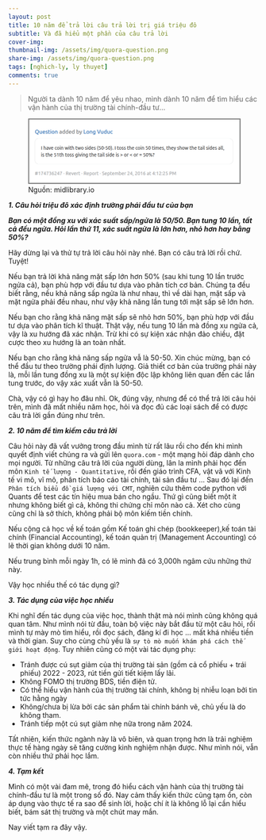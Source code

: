 ```yaml
---
layout: post
title: 10 năm để trả lời câu trả lời trị giá triệu đô 
subtitle: Và đã hiểu một phần của câu trả lời
cover-img: 
thumbnail-img: /assets/img/quora-question.png
share-img: /assets/img/quora-question.png
tags: [nghich-ly, ly thuyet]
comments: true
---
```


> Người ta dành 10 năm để yêu nhao, mình dành 10 năm để tìm hiểu các vận hành của thị trường tài chính-đầu tư...
 
<figure>
<img src="/assets/img/quora-question.png" alt="quora-question" style="border: 2px solid  gray;">
<figcaption>Nguồn: midlibrary.io
</figcaption>
</figure>


***1\. Câu hỏi triệu đô xác định trường phái đầu tư của bạn***

___Bạn có một đồng xu với xác suất sấp/ngửa là 50/50. Bạn tung 10 lần, tất cả đều ngửa. Hỏi lần thứ 11, xác suất ngửa là lớn hơn, nhỏ hơn hay bằng 50%?___

Hãy dừng lại và thử tự trả lời câu hỏi này nhé. Bạn có câu trả lời rồi chứ. Tuyệt!

Nếu bạn trả lời khả năng mặt sấp lớn hơn 50% (sau khi tung 10 lần trước ngửa cả), bạn phù hợp với đầu tư dựa vào phân tích cơ bản. Chúng ta đều biết rằng, nếu khả năng sấp ngửa là như nhau, thì về dài hạn, mặt sấp và mặt ngửa phải đều nhau, như vậy khả năng lần tung tới mặt sấp sẽ lớn hơn. 

Nếu bạn cho rằng khả năng mặt sấp sẽ nhỏ hơn 50%, bạn phù hợp với đầu tư dựa vào phân tích kĩ thuật. Thật vậy, nếu tung 10 lần mà đồng xu ngửa cả, vậy là xu hướng đã xác nhận. Trừ khi có sự kiện xác nhận đảo chiều, đặt cược theo xu hướng là an toàn nhất.

Nếu bạn cho rằng khả năng sấp ngửa vẫ là 50-50. Xin chúc mừng, bạn có thể đầu tư theo trường phái định lượng. Giả thiết cơ bản của trường phái này là, mỗi lần tung đồng xu là một sự kiện độc lập không liên quan đến các lần tung trước, do vậy xác xuất vẫn là 50-50. 

Chà, vậy có gì hay ho đâu nhỉ. Ok, đúng vậy, nhưng để có thể trả lời câu hỏi trên, mình đã mất nhiều năm học, hỏi và đọc đủ các loại sách để có được câu trả lời gần đúng như trên.

***2\. 10 năm để tìm kiếm câu trả lời***

Câu hỏi này đã vất vưởng trong đầu mình từ rất lâu rồi cho đến khi mình quyết định viết chúng ra và gửi lên `quora.com` - một mạng hỏi đáp dành cho mọi người. Từ những câu trả lời của người dùng, lân la mình phải học đến môn `Kinh tế lượng - Quantitative`, rồi đến giáo trình CFA, vật vã với Kinh tế vi mô, vĩ mô, phân tích báo cáo tài chính, tài sản đầu tư ... Sau đó lại đến `Phân tích biểu đồ giá lượng với CMT`, nghiên cứu thêm code python với Quants để test các tín hiệu mua bán cho ngầu. Thứ gì cũng biết một ít nhưng không biết gì cả, không thi chứng chỉ môn nào cả. Xét cho cùng cũng chỉ là sở thích, không phải bộ môn kiếm tiền chính.

Nếu cộng cả học về kế toán gồm Kế toán ghi chép (bookkeeper),kế toán tài chính (Financial Accounting), kế toán quản trị (Management Accounting) có lẽ thời gian không dưới 10 năm. 

Nếu trung bình mỗi ngày 1h, có lẽ mình đã có 3,000h ngâm cứu những thứ này. 

Vậy học nhiều thế có tác dụng gì?

***3\. Tác dụng của việc học nhiều***

Khi nghĩ đến tác dụng của việc học, thành thật mà nói mình cũng không quá quan tâm. Như mình nói từ đầu, toàn bộ việc này bắt đầu từ một câu hỏi, rồi mình tự mày mò tìm hiểu, rồi đọc sách, đăng kí đi học ... mất khá nhiều tiền và thời gian. Suy cho cùng chủ yếu là `sự tò mò muốn khám phá cách thế giới hoạt động`. Tuy nhiên cũng có một vài tác dụng phụ:

- Tránh được cú sụt giảm của thị trường tài sản (gồm cả cổ phiếu + trái phiếu) 2022 - 2023, rút tiền gửi tiết kiệm lấy lãi. 
- Không FOMO thị trường BDS, tiền điện tử.
- Có thể hiểu vận hành của thị trường tài chính, không bị nhiễu loạn bởi tin tức hằng ngày
- Không/chưa bị lừa bởi các sản phẩm tài chính bánh vẽ, chủ yếu là do không tham. 
- Tránh tiếp một cú sụt giảm nhẹ nữa trong năm 2024.

Tất nhiên, kiến thức ngành này là vô biên, và quan trọng hơn là trải nghiệm thực tế hàng ngày sẽ tăng cường kinh nghiệm nhận được. Như mình nói, vẫn còn nhiều thứ phải học lắm.

***4\. Tạm kết***

Mình có một vài đam mê, trong đó hiểu cách vận hành của thị trường tài chính-đầu tư là một trong số đó. Nay cảm thấy kiến thức cũng tạm ổn, còn áp dụng vào thực tế ra sao để sinh lời, hoặc chí ít là không lỗ lại cần hiểu biết, bám sát thị trường và một chút may mắn.

Nay viết tạm ra đây vậy.